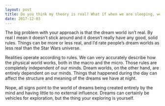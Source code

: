 ```yaml
---
layout: post
title: Do you think my theory is real? What if when we are sleeping, we have another reality, and when we fall asleep in that reality we wake up in this reality, but we always forget about the other one.
date: 2017-12-03
---
```


<p>The big problem with your approach is that the dream world isn’t real. By real I mean it doesn’t stick around and it doesn’t really have any good, solid rules. Things can be more or less real, and I’d rate people’s dream worlds as less real than the Star Wars universe.</p><p>Realities operate according to rules. We can very accurately describe how the physical world works, both in the macro and the micro. Those rules are completely independent of our minds. Dream worlds, on the other hand, are entirely dependent on our minds. Things that happened during the day can affect the structure and meaning of the dreams we have at night.</p><p>Nope, all signs point to the world of dreams being created entirely by the mind and having little to no external influence. Dreams can certainly be vehicles for exploration, but the thing your exploring is yourself.</p>
